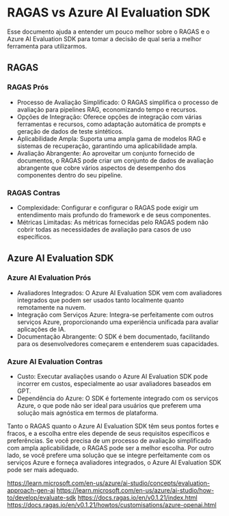 # RAGAS vs Azure AI Evaluation SDK

Esse documento ajuda a entender um pouco melhor sobre o RAGAS e o Azure AI Evaluation SDK para tomar a decisão de qual seria a melhor ferramenta para utilizarmos.

## RAGAS

### RAGAS Prós

- Processo de Avaliação Simplificado: O RAGAS simplifica o processo de avaliação para pipelines RAG, economizando tempo e recursos.
- Opções de Integração: Oferece opções de integração com várias ferramentas e recursos, como adaptação automática de prompts e geração de dados de teste sintéticos.
- Aplicabilidade Ampla: Suporta uma ampla gama de modelos RAG e sistemas de recuperação, garantindo uma aplicabilidade ampla.
- Avaliação Abrangente: Ao aproveitar um conjunto fornecido de documentos, o RAGAS pode criar um conjunto de dados de avaliação abrangente que cobre vários aspectos de desempenho dos componentes dentro do seu pipeline.

### RAGAS Contras

- Complexidade: Configurar e configurar o RAGAS pode exigir um entendimento mais profundo do framework e de seus componentes.
- Métricas Limitadas: As métricas fornecidas pelo RAGAS podem não cobrir todas as necessidades de avaliação para casos de uso específicos.

## Azure AI Evaluation SDK

### Azure AI Evaluation Prós

- Avaliadores Integrados: O Azure AI Evaluation SDK vem com avaliadores integrados que podem ser usados tanto localmente quanto remotamente na nuvem.
- Integração com Serviços Azure: Integra-se perfeitamente com outros serviços Azure, proporcionando uma experiência unificada para avaliar aplicações de IA.
- Documentação Abrangente: O SDK é bem documentado, facilitando para os desenvolvedores começarem e entenderem suas capacidades.

### Azure AI Evaluation  Contras

- Custo: Executar avaliações usando o Azure AI Evaluation SDK pode incorrer em custos, especialmente ao usar avaliadores baseados em GPT.
- Dependência do Azure: O SDK é fortemente integrado com os serviços Azure, o que pode não ser ideal para usuários que preferem uma solução mais agnóstica em termos de plataforma.

Tanto o RAGAS quanto o Azure AI Evaluation SDK têm seus pontos fortes e fracos, e a escolha entre eles depende de seus requisitos específicos e preferências. Se você precisa de um processo de avaliação simplificado com ampla aplicabilidade, o RAGAS pode ser a melhor escolha. Por outro lado, se você prefere uma solução que se integre perfeitamente com os serviços Azure e forneça avaliadores integrados, o Azure AI Evaluation SDK pode ser mais adequado.

https://learn.microsoft.com/en-us/azure/ai-studio/concepts/evaluation-approach-gen-ai
https://learn.microsoft.com/en-us/azure/ai-studio/how-to/develop/evaluate-sdk
https://docs.ragas.io/en/v0.1.21/index.html
https://docs.ragas.io/en/v0.1.21/howtos/customisations/azure-openai.html
